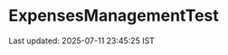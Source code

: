 # ExpensesManagementTest












































































Last updated: 2025-07-11 23:45:25 IST
